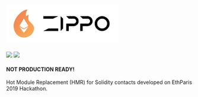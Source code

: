 # <img src='./WhiteLogo.svg' height='100' alt='Zippo Logo' aria-label='Zippo Logo' />

![](https://img.shields.io/badge/Version-0.1-blue.svg?style=flat-square)
![](https://img.shields.io/badge/Open%20Source-PRs%20Welcome-green.svg?style=flat-square&logo=ethereum)

#### NOT PRODUCTION READY!

Hot Module Replacement (HMR) for Solidity contacts developed on EthParis 2019 Hackathon.
